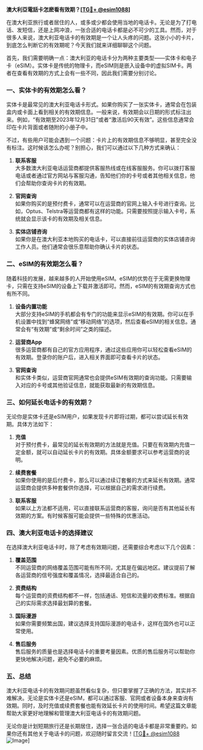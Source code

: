 **澳大利亞電話卡怎麽看有效期？[[TG💪+ @esim1088](https://t.me/s/esim1088)]**

在澳大利亚旅行或者居住的人，或多或少都会使用当地的电话卡。无论是为了打电话、发短信，还是上网冲浪，一张合适的电话卡都是必不可少的工具。然而，对于很多人来说，澳大利亚电话卡的有效期是一个让人头疼的问题。这张小小的卡片，到底怎么判断它的有效期呢？今天我们就来详细聊聊这个问题。

首先，我们需要明确一点：澳大利亚的电话卡分为两种主要类型——实体卡和电子卡（eSIM）。实体卡是传统的物理卡，而eSIM则是嵌入设备中的虚拟SIM卡。两者在查看有效期的方式上会有一些不同，因此我们需要分别讨论。

### **一、实体卡的有效期怎么看？**

实体卡是最常见的澳大利亚电话卡形式。如果你购买了一张实体卡，通常会在包装盒内或卡面上看到相关的有效期信息。一般来说，有效期会以日期的形式标注出来。例如，“有效期至2023年12月31日”或者“激活后90天有效”。这些信息通常会印在卡片背面或者随附的小册子中。

不过，有些用户可能会遇到一个问题：卡片上的有效期信息不够明显，甚至完全没有标注。这时候该怎么办呢？别担心，我们可以通过以下几种方式来确认：

1. **联系客服**  
   大多数澳大利亚电话运营商都提供客服热线或在线客服服务。你可以拨打客服电话或者通过官方网站与客服沟通，告知他们你的卡号或者其他相关信息，他们会帮助你查询卡片的有效期。

2. **官网查询**  
   如果你购买的是预付费卡，通常可以在运营商的官网上输入卡号进行查询。比如，Optus、Telstra等运营商都有这样的功能。只需要按照提示输入卡号，系统就会显示该卡的有效期及相关信息。

3. **实体店铺咨询**  
   如果你是在澳大利亚本地购买的电话卡，可以直接前往运营商的实体店铺咨询工作人员。他们通常会很乐意帮助你确认卡片的状态。

### **二、eSIM的有效期怎么看？**

随着科技的发展，越来越多的人开始使用eSIM。eSIM的优势在于无需更换物理卡，只需在支持eSIM的设备上下载并激活即可。然而，eSIM的有效期查询方式也有所不同。

1. **设备内置功能**  
   大部分支持eSIM的手机都会有专门的功能来显示eSIM的有效期。你可以在手机设置中找到“蜂窝网络”或“移动网络”的选项，然后查看eSIM的相关信息。通常会有“有效期”或“剩余时间”之类的描述。

2. **运营商App**  
   很多运营商都有自己的官方应用程序，通过这些应用你可以轻松查看eSIM的有效期。登录你的账户后，进入相关界面即可查看卡片的状态。

3. **官网查询**  
   和实体卡类似，运营商官网通常也会提供eSIM有效期的查询功能。只需要输入对应的卡号或其他验证信息，就能获取最新的有效期信息。

### **三、如何延长电话卡的有效期？**

无论你是实体卡还是eSIM用户，如果发现卡片即将过期，都可以尝试延长有效期。具体方法如下：

1. **充值**  
   对于预付费卡，最常见的延长有效期的方法就是充值。只要在有效期内充值一定金额，就可以自动延长卡片的有效期。具体金额要求可以参考运营商的说明。

2. **续费套餐**  
   如果你使用的是后付费卡，那么可以通过续订套餐的方式来延长有效期。通常运营商会提供多种套餐供你选择，可以根据自己的需求进行续费。

3. **联系客服**  
   如果以上方法都不适用，可以直接联系运营商的客服，询问是否有其他延长有效期的方案。有时候客服可能会提供一些特殊的优惠活动。

### **四、澳大利亚电话卡的选择建议**

在选择澳大利亚电话卡时，除了考虑有效期问题，还需要综合考虑以下几个因素：

1. **覆盖范围**  
   不同运营商的网络覆盖范围可能有所不同，尤其是在偏远地区。建议提前了解各运营商的信号强度和覆盖情况，选择最适合自己的。

2. **资费结构**  
   每个运营商的资费结构都不一样，包括通话、短信和流量的收费标准。根据自己的实际需求选择最划算的套餐。

3. **国际漫游**  
   如果你需要频繁出国，建议选择支持国际漫游的电话卡，这样在国外也可以正常使用。

4. **售后服务**  
   售后服务的质量也是选择电话卡的重要考量因素。优质的售后服务可以帮助你更快地解决问题，避免不必要的麻烦。

### **五、总结**

澳大利亚电话卡的有效期问题虽然看似复杂，但只要掌握了正确的方法，其实并不难解决。无论是实体卡还是eSIM，都可以通过客服、官网或者设备本身来查询有效期。同时，及时充值或续费套餐也能有效延长卡片的使用时间。希望这篇文章能帮助大家更好地理解和管理澳大利亚电话卡的有效期问题。

无论你是计划短期旅行还是长期居住，选择一张合适的电话卡都是非常重要的。如果你还有其他关于电话卡的问题，欢迎随时留言交流！[[TG💪+ @esim1088](https://t.me/s/esim1088) ![Image](https://i.postimg.cc/4NQfJmqS/Snipaste-2025-05-13-00-14-12.png)]